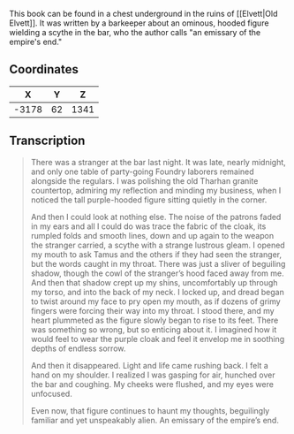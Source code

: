  

This book can be found in a chest underground in the ruins of [[Elvett|Old Elvett]]. It was written by a barkeeper about an ominous, hooded figure wielding a scythe in the bar, who the author calls "an emissary of the empire's end."

## Coordinates
| **X** | **Y** | **Z** |
| :---: | :---: | :---: |
| -3178 |  62   | 1341  |

## Transcription
> There was a stranger at the bar last night. It was late, nearly midnight, and only one table of party-going Foundry laborers remained alongside the regulars. I was polishing the old Tharhan granite countertop, admiring my reflection and minding my business, when I noticed the tall
purple-hooded figure sitting quietly in the corner.
>
> And then I could look at nothing else. The noise of the patrons faded in my ears and all I could do was trace the fabric of the cloak, its rumpled folds and smooth lines, down and up again to the weapon the stranger carried, a scythe with a strange lustrous gleam. I opened my mouth to ask Tamus and the others if they had seen the stranger, but the words caught in my throat. There was just a sliver of beguiling shadow, though the cowl of the stranger’s hood faced away from me. And then that shadow crept up my shins, uncomfortably up through my torso, and into the back of my neck. I locked up, and dread began to twist around my face to pry open my mouth, as if dozens of grimy fingers were forcing their way into my throat. I stood there, and my heart plummeted as the figure slowly began to rise to its feet. There was something so wrong, but so enticing about it. I imagined how it would feel to wear the purple cloak and feel it envelop me in soothing depths of endless sorrow.
>
> And then it disappeared. Light and life came rushing back. I felt a hand on my shoulder. I realized I was gasping for air, hunched over the bar and coughing. My cheeks were flushed, and my eyes were unfocused.
>
> Even now, that figure continues to haunt my thoughts, beguilingly familiar and yet unspeakably alien. An emissary of the empire’s end.

